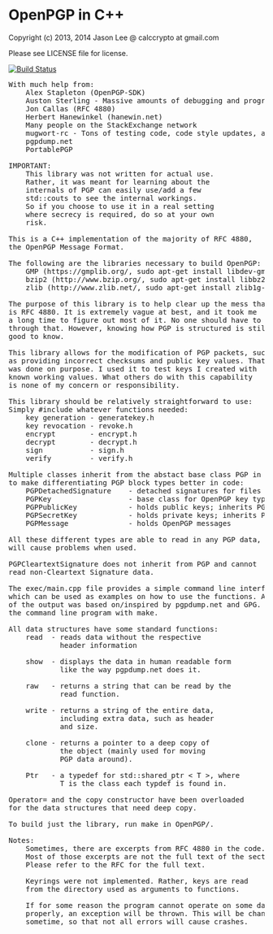 # OpenPGP in C++
Copyright (c) 2013, 2014 Jason Lee @ calccrypto at gmail.com

Please see LICENSE file for license.

[![Build Status](https://travis-ci.org/calccrypto/OpenPGP.svg?branch=master)](https://travis-ci.org/calccrypto/OpenPGP)
<pre>
With much help from:
    Alex Stapleton (OpenPGP-SDK)
    Auston Sterling - Massive amounts of debugging and programming help
    Jon Callas (RFC 4880)
    Herbert Hanewinkel (hanewin.net)
    Many people on the StackExchange network
    mugwort-rc - Tons of testing code, code style updates, and bugfixes
    pgpdump.net
    PortablePGP

IMPORTANT:
    This library was not written for actual use.
    Rather, it was meant for learning about the
    internals of PGP can easily use/add a few
    std::couts to see the internal workings.
    So if you choose to use it in a real setting
    where secrecy is required, do so at your own
    risk.

This is a C++ implementation of the majority of RFC 4880,
the OpenPGP Message Format.

The following are the libraries necessary to build OpenPGP:
    GMP (https://gmplib.org/, sudo apt-get install libdev-gmp, etc)
    bzip2 (http://www.bzip.org/, sudo apt-get install libbz2-dev, etc)
    zlib (http://www.zlib.net/, sudo apt-get install zlib1g-dev, etc)

The purpose of this library is to help clear up the mess that
is RFC 4880. It is extremely vague at best, and it took me
a long time to figure out most of it. No one should have to go
through that. However, knowing how PGP is structured is still
good to know.

This library allows for the modification of PGP packets, such
as providing incorrect checksums and public key values. That
was done on purpose. I used it to test keys I created with
known working values. What others do with this capability
is none of my concern or responsibility.

This library should be relatively straightforward to use:
Simply #include whatever functions needed:
    key generation - generatekey.h
    key revocation - revoke.h
    encrypt        - encrypt.h
    decrypt        - decrypt.h
    sign           - sign.h
    verify         - verify.h

Multiple classes inherit from the abstact base class PGP in order
to make differentiating PGP block types better in code:
    PGPDetachedSignature    - detached signatures for files
    PGPKey                  - base class for OpenPGP key types
    PGPPublicKey            - holds public keys; inherits PGPKey
    PGPSecretKey            - holds private keys; inherits PGPKey
    PGPMessage              - holds OpenPGP messages

All these different types are able to read in any PGP data, but
will cause problems when used.

PGPCleartextSignature does not inherit from PGP and cannot
read non-Cleartext Signature data.

The exec/main.cpp file provides a simple command line interface,
which can be used as examples on how to use the functions. A lot
of the output was based on/inspired by pgpdump.net and GPG. Build
the command line program with make.

All data structures have some standard functions:
    read  - reads data without the respective
            header information

    show  - displays the data in human readable form
            like the way pgpdump.net does it.

    raw   - returns a string that can be read by the
            read function.

    write - returns a string of the entire data,
            including extra data, such as header
            and size.

    clone - returns a pointer to a deep copy of
            the object (mainly used for moving
            PGP data around).

    Ptr   - a typedef for std::shared_ptr < T >, where
            T is the class each typdef is found in.

Operator= and the copy constructor have been overloaded
for the data structures that need deep copy.

To build just the library, run make in OpenPGP/.

Notes:
    Sometimes, there are excerpts from RFC 4880 in the code.
    Most of those excerpts are not the full text of the sections.
    Please refer to the RFC for the full text.

    Keyrings were not implemented. Rather, keys are read
    from the directory used as arguments to functions.

    If for some reason the program cannot operate on some data
    properly, an exception will be thrown. This will be changed
    sometime, so that not all errors will cause crashes.
</pre>